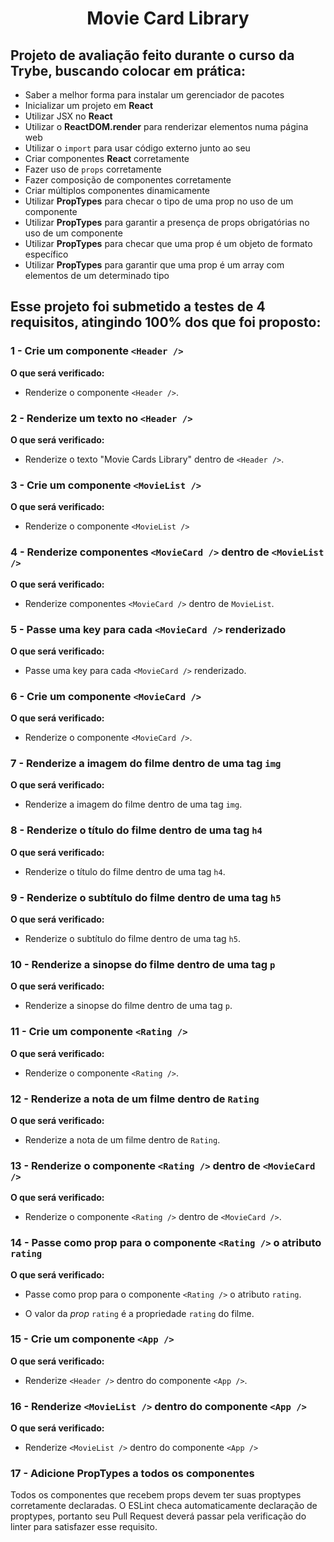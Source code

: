 <div align="center"><h1>Movie Card Library</h1></div>

## Projeto de avaliação feito durante o curso da Trybe, buscando colocar em prática:

  - Saber a melhor forma para instalar um gerenciador de pacotes
  - Inicializar um projeto em **React**
  - Utilizar JSX no **React**
  - Utilizar o **ReactDOM.render** para renderizar elementos numa página web
  - Utilizar o `import` para usar código externo junto ao seu
  - Criar componentes **React** corretamente
  - Fazer uso de `props` corretamente
  - Fazer composição de componentes corretamente
  - Criar múltiplos componentes dinamicamente
  - Utilizar **PropTypes** para checar o tipo de uma prop no uso de um componente
  - Utilizar **PropTypes** para garantir a presença de props obrigatórias no uso de um componente
  - Utilizar **PropTypes** para checar que uma prop é um objeto de formato específico
  - Utilizar **PropTypes** para garantir que uma prop é um array com elementos de um determinado tipo


## Esse projeto foi submetido a testes de 4 requisitos, atingindo 100% dos que foi proposto:

### 1 - Crie um componente `<Header />`

**O que será verificado:**

  - Renderize o componente `<Header />`.

### 2 - Renderize um texto no `<Header />`

**O que será verificado:**

  - Renderize o texto "Movie Cards Library" dentro de `<Header />`.

### 3 - Crie um componente `<MovieList />`

**O que será verificado:**

  - Renderize o componente `<MovieList />`

### 4 - Renderize componentes `<MovieCard />` dentro de `<MovieList />`

**O que será verificado:**

  - Renderize componentes `<MovieCard />` dentro de `MovieList`.

### 5 - Passe uma key para cada `<MovieCard />` renderizado

**O que será verificado:**

 - Passe uma key para cada `<MovieCard />` renderizado.

### 6 - Crie um componente `<MovieCard />`

**O que será verificado:**

  - Renderize o componente `<MovieCard />`.

### 7 - Renderize a imagem do filme dentro de uma tag `img`

**O que será verificado:**

  - Renderize a imagem do filme dentro de uma tag `img`.


### 8 - Renderize o título do filme dentro de uma tag `h4`

**O que será verificado:**

  - Renderize o título do filme dentro de uma tag `h4`.

### 9 - Renderize o subtítulo do filme dentro de uma tag `h5`

**O que será verificado:**

  - Renderize o subtítulo do filme dentro de uma tag `h5`.

### 10 - Renderize a sinopse do filme dentro de uma tag `p`

**O que será verificado:**

  - Renderize a sinopse do filme dentro de uma tag `p`.

### 11 - Crie um componente `<Rating />`

**O que será verificado:**

  - Renderize o componente `<Rating />`.

### 12 - Renderize a nota de um filme dentro de `Rating`

**O que será verificado:**

  - Renderize a nota de um filme dentro de `Rating`.

### 13 - Renderize o componente `<Rating />` dentro de `<MovieCard />`

**O que será verificado:**

  - Renderize o componente `<Rating />` dentro de `<MovieCard />`.

### 14 - Passe como prop para o componente `<Rating />` o atributo `rating`

**O que será verificado:**

  - Passe como prop para o componente `<Rating />` o atributo `rating`.

  - O valor da *prop* `rating` é a propriedade `rating` do filme.

### 15 - Crie um componente `<App />`

**O que será verificado:**

  - Renderize `<Header />` dentro do componente `<App />`.

### 16 - Renderize `<MovieList />` dentro do componente `<App />`

**O que será verificado:**

  - Renderize `<MovieList />` dentro do componente `<App />`

### 17 - Adicione PropTypes a todos os componentes

Todos os componentes que recebem props devem ter suas proptypes corretamente declaradas. O ESLint checa automaticamente declaração de proptypes, portanto seu Pull Request deverá passar pela verificação do linter para satisfazer esse requisito.
